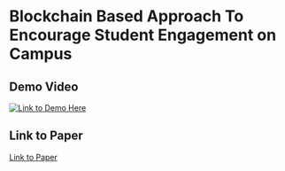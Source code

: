 # Blockchain Based Approach To Encourage Student Engagement on Campus

## Demo Video
[![Link to Demo Here](https://github.com/revathivijay/VJTI-Navigation/blob/master/final-output-images/demo-cover.png)](https://www.youtube.com/watch?v=Qi1dsrIh4SI "Click here for demo")

## Link to Paper
[Link to Paper](https://www.researchgate.net/publication/351613593_Blockchain-based_Approach_to_Foster_Student_Engagement_on_Campus)
